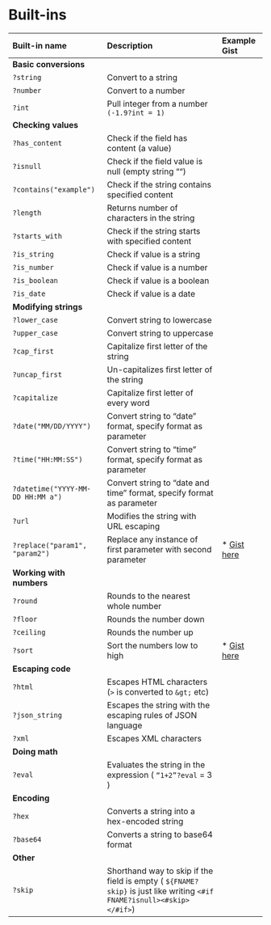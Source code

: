 # Built-ins
| Built-in name | Description | Example Gist |
| :--- | :--- | :--- |
| **Basic conversions** |||
| `?string` | Convert to a string ||
| `?number` | Convert to a number ||
| `?int` | Pull integer from a number `(-1.9?int = 1)` ||
| **Checking values** |||
| `?has_content` | Check if the field has content (a value) ||
| `?isnull` | Check if the field value is null (empty string ““) ||
| `?contains("example")` | Check if the string contains specified content ||
| `?length` | Returns number of characters in the string ||
| `?starts_with` | Check if the string starts with specified content ||
| `?is_string` | Check if value is a string ||
| `?is_number` | Check if value is a number ||
| `?is_boolean` | Check if value is a boolean ||
| `?is_date` | Check if value is a date ||
| **Modifying strings** |||
| `?lower_case` | Convert string to lowercase ||
| `?upper_case` | Convert string to uppercase ||
| `?cap_first` | Capitalize first letter of the string ||
| `?uncap_first` | Un-capitalizes first letter of the string ||
| `?capitalize` | Capitalize first letter of every word ||
| `?date("MM/DD/YYYY")` | Convert string to “date” format, specify format as parameter ||
| `?time("HH:MM:SS")` | Convert string to “time” format, specify format as parameter ||
| `?datetime("YYYY-MM-DD HH:MM a")` | Convert string to “date and time” format, specify format as parameter ||
| `?url` | Modifies the string with URL escaping ||
| `?replace("param1", "param2")` | Replace any instance of first parameter with second parameter |* [Gist here](https://gist.github.com/jessecookedesign/beda85404fab6d68622b5c8df0543798)|
| **Working with numbers** |||
| `?round` | Rounds to the nearest whole number ||
| `?floor` | Rounds the number down ||
| `?ceiling` | Rounds the number up ||
| `?sort` | Sort the numbers low to high | * [Gist here](https://gist.github.com/jessecookedesign/a22c28fc65a967d7721d90eeb9763a07) |
| **Escaping code** |||
| `?html` | Escapes HTML characters (`>` is converted to `&gt;` etc) ||
| `?json_string` | Escapes the string with the escaping rules of JSON language ||
| `?xml` | Escapes XML characters ||
| **Doing math** |||
| `?eval` | Evaluates the string in the expression ( `“1+2”?eval` = 3 ) ||
| **Encoding** |||
| `?hex` | Converts a string into a hex-encoded string  ||
| `?base64` | Converts a string to base64 format ||
| **Other** |||
| `?skip` | Shorthand way to skip if the field is empty ( `${FNAME?skip}`  is just like writing `<#if FNAME?isnull><#skip></#if>`) |
